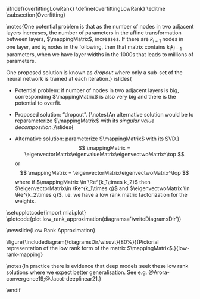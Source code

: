 \ifndef{overfittingLowRank}
\define{overfittingLowRank}
\editme
\subsection{Overfitting}

\notes{One potential problem is that as the number of nodes in two adjacent layers increases, the number of parameters in the affine transformation between layers, $\mappingMatrix$, increases. If there are $k_{i-1}$ nodes in one layer, and $k_i$ nodes in the following, then that matrix contains $k_i k_{i-1}$ parameters, when we have layer widths in the 1000s that leads to millions of parameters.

One proposed solution is known as *dropout* where only a sub-set of the neural network is trained at each iteration.}
\slides{
* Potential problem: if number of nodes in two adjacent layers is big, corresponding $\mappingMatrix$ is also very big and there is the potential to overfit.

* Proposed solution: “dropout”.
}\notes{An alternative solution would be to reparameterize $\mappingMatrix$ with its *singular value decomposition*.}\slides{
* Alternative solution: parameterize $\mappingMatrix$ with its SVD.}
  $$
  \mappingMatrix = \eigenvectorMatrix\eigenvalueMatrix\eigenvectwoMatrix^\top
  $$
  or 
  $$
  \mappingMatrix = \eigenvectorMatrix\eigenvectwoMatrix^\top
  $$
  where if $\mappingMatrix \in \Re^{k_1\times k_2}$ then $\eigenvectorMatrix\in \Re^{k_1\times q}$ and $\eigenvectwoMatrix \in \Re^{k_2\times q}$, i.e. we have a low rank matrix factorization for the weights.

\setupplotcode{import mlai.plot}
\plotcode{plot.low_rank_approximation(diagrams='\writeDiagramsDir')}

\newslide{Low Rank Approximation}

\figure{\includediagram{\diagramsDir/wisuvt}{80%}}{Pictorial representation of the low rank form of the matrix $\mappingMatrix$.}{low-rank-mapping}

\notes{In practice there is evidence that deep models seek these low rank solutions where we expect better generalisation. See e.g. @Arora-convergence19;@Jacot-deeplinear21.}

\endif
